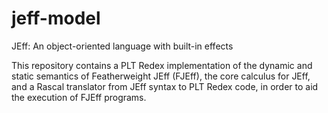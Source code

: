 # jeff-model
JEff: An object-oriented language with built-in effects

This repository contains a PLT Redex implementation of the dynamic and static semantics of Featherweight JEff (FJEff), the core calculus for JEff, and a Rascal translator from JEff syntax to PLT Redex code, in order to aid the execution of FJEff programs.
